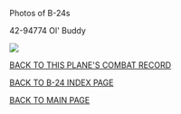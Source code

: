 
Photos of B-24s






 




42-94774 Ol' Buddy  

![](42-94774.jpg)  
  

[BACK TO THIS PLANE'S COMBAT RECORD](ValorToVictory/b24s/42-94774.md)  

[BACK TO B-24 INDEX PAGE](ValorToVictory/000b24s.md)  

[BACK TO MAIN PAGE](ValorToVictory/index.html)


